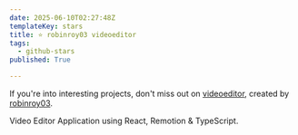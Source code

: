 ```yaml
---
date: 2025-06-10T02:27:48Z
templateKey: stars
title: ⭐ robinroy03 videoeditor
tags:
  - github-stars
published: True

---
```


If you're into interesting projects, don't miss out on [videoeditor](https://github.com/robinroy03/videoeditor), created by [robinroy03](https://github.com/robinroy03).

Video Editor Application using React, Remotion & TypeScript.
